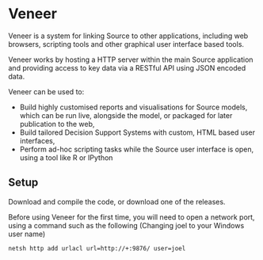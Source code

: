 # Veneer

Veneer is a system for linking Source to other applications, including web browsers, scripting tools and other graphical user interface based tools.

Veneer works by hosting a HTTP server within the main Source application and providing access to key data via a RESTful API using JSON encoded data.

Veneer can be used to:

* Build highly customised reports and visualisations for Source models, which can be run live, alongside the model, or packaged for later publication to the web,
* Build tailored Decision Support Systems with custom, HTML based user interfaces,
* Perform ad-hoc scripting tasks while the Source user interface is open, using a tool like R or IPython

## Setup

Download and compile the code, or download one of the releases.

Before using Veneer for the first time, you will need to open a network port, using a command such as the following (Changing joel to your Windows user name)

~~~
netsh http add urlacl url=http://+:9876/ user=joel
~~~
